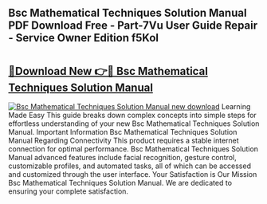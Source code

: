 ## Bsc Mathematical Techniques Solution Manual PDF Download Free - Part-7Vu User Guide Repair - Service Owner Edition f5Kol

# <h2><a href="http://bc87978.oget.top/?id=Bsc+Mathematical+Techniques+Solution+Manual">🔗Download New 👉🔴 Bsc Mathematical Techniques Solution Manual</a></h2>

[![Bsc Mathematical Techniques Solution Manual new download](https://i.imgur.com/5g1atiW.png)](http://bc87978.oget.top/?id=Bsc+Mathematical+Techniques+Solution+Manual)
Learning Made Easy This guide breaks down complex concepts into simple steps for effortless understanding of your new Bsc Mathematical Techniques Solution Manual. Important Information Bsc Mathematical Techniques Solution Manual Regarding Connectivity This product requires a stable internet connection for optimal performance. Bsc Mathematical Techniques Solution Manual advanced features include facial recognition, gesture control, customizable profiles, and automated tasks, all of which can be accessed and customized through the user interface. Your Satisfaction is Our Mission Bsc Mathematical Techniques Solution Manual. We are dedicated to ensuring your complete satisfaction.
